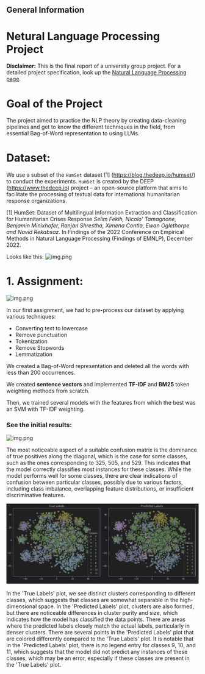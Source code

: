 ## General Information

# Netural Language Processing Project

**Disclaimer:** This is the final report of a university group project.
For a detailed project specification, look up the [Natural Language Processing page](https://www.jku.at/en/institute-of-computational-perception/teaching/alle-lehrveranstaltungen/natural-language-processing).

# Goal of the Project

The project aimed to practice the NLP theory by creating data-cleaning pipelines and
get to know the different techniques in the field, from essential Bag-of-Word representation to using LLMs.

# Dataset:

We use a subset of the `HumSet` dataset [1] (https://blog.thedeep.io/humset/) to conduct the experiments. `HumSet` is created by the DEEP (https://www.thedeep.io) project – an open-source platform that aims to facilitate the processing of textual data for international humanitarian response organizations.

[1] HumSet: Dataset of Multilingual Information Extraction and Classification for Humanitarian Crises Response
*Selim Fekih, Nicolo' Tamagnone, Benjamin Minixhofer, Ranjan Shrestha, Ximena Contla, Ewan Oglethorpe and Navid Rekabsaz.*
In Findings of the 2022 Conference on Empirical Methods in Natural Language Processing (Findings of EMNLP), December 2022.

Looks like this:
![img.png](data/Dataset.png)

# 1. Assignment:

![img.png](data/label_counts.png)

In our first assignment, we had to pre-process our dataset by applying various techniques:
* Converting text to lowercase
* Remove punctuation
* Tokenization
* Remove Stopwords
* Lemmatization

We created a Bag-of-Word representation and deleted all the words with less than 200 occurrences.

We created **sentence vectors** and implemented **TF-IDF** and **BM25** token weighting methods from scratch.

Then, we trained several models with the features from which the best was an SVM with TF-IDF weighting.

### See the initial results:

![img.png](data/confusion_matrix.png)

The most noticeable aspect of a suitable confusion matrix is the dominance of true positives along the diagonal, which is the case for some classes, such as the ones corresponding to 325, 505, and 529. This indicates that the model correctly classifies most instances for these classes. While the model performs well for some classes, there are clear indications of confusion between particular classes, possibly due to various factors, including class imbalance, overlapping feature distributions, or insufficient discriminative features.

![img.png](img.png)

In the 'True Labels' plot, we see distinct clusters corresponding to different classes, which suggests that classes are somewhat separable in the high-dimensional space. In the 'Predicted Labels' plot, clusters are also formed, but there are noticeable differences in cluster purity and size, which indicates how the model has classified the data points.
There are areas where the predicted labels closely match the actual labels, particularly in denser clusters. There are several points in the 'Predicted Labels' plot that are colored differently compared to the 'True Labels' plot.
It is notable that in the 'Predicted Labels' plot, there is no legend entry for classes 9, 10, and 11, which suggests that the model did not predict any instances of these classes, which may be an error, especially if these classes are present in the 'True Labels' plot.

